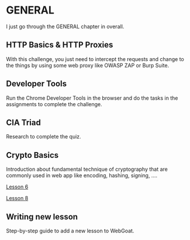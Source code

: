 # GENERAL

I just go through the GENERAL chapter in overall. 

## HTTP Basics & HTTP Proxies
With this challenge, you just need to intercept the requests and change to the things by using some web proxy like OWASP ZAP or Burp Suite. 

## Developer Tools 
Run the Chrome Developer Tools in the browser and do the tasks in the assignments to complete the challenge.

## CIA Triad
Research to complete the quiz. 

## Crypto Basics
Introduction about fundamental technique of cryptography that are commonly used in web app like encoding, hashing, signing, ....

[Lesson 6](RSA.md)

[Lesson 8](SSH.md)

## Writing new lesson
Step-by-step guide to add a new lesson to WebGoat.
